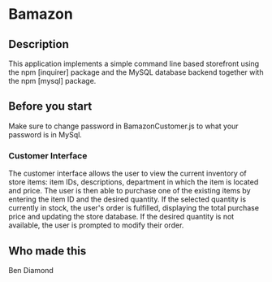 # Bamazon

## Description

This application implements a simple command line based storefront using the npm [inquirer] package and the MySQL database backend together with the npm [mysql] package.

## Before you start

Make sure to change password in BamazonCustomer.js to what your password is in MySql.

### Customer Interface

The customer interface allows the user to view the current inventory of store items: item IDs, descriptions, department in which the item is located and price. The user is then able to purchase one of the existing items by entering the item ID and the desired quantity. If the selected quantity is currently in stock, the user's order is fulfilled, displaying the total purchase price and updating the store database. If the desired quantity is not available, the user is prompted to modify their order.

## Who made this

Ben Diamond
